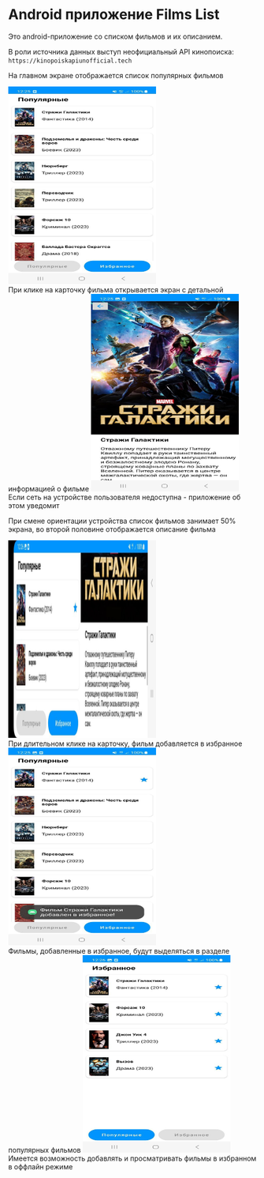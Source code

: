 # Android приложение Films List
Это android-приложение со списком фильмов и их описанием.

В роли источника данных выступ неофициальный API кинопоиска: `https://kinopoiskapiunofficial.tech`

На главном экране отображается список популярных фильмов

<img src="https://raw.githubusercontent.com/7CreAtoR7/FilmsListApplication/master/images/popular_screen.png" width="300" height="400">
<br />
При клике на карточку фильма открывается экран с детальной информацией о фильме

<img src="https://raw.githubusercontent.com/7CreAtoR7/FilmsListApplication/readme/images/detail_film.png" width="300" height="400">
<br />
Если сеть на устройстве пользователя недоступна - приложение об этом уведомит

При смене ориентации устройства список фильмов занимает 50% экрана, во второй половине отображается описание фильма

<img src="https://raw.githubusercontent.com/7CreAtoR7/FilmsListApplication/readme/images/landscape_detail.png" width="300" height="400">
<br />
При длительном клике на карточку, фильм добавляется в избранное

<img src="https://raw.githubusercontent.com/7CreAtoR7/FilmsListApplication/readme/images/liked_film.png" width="300" height="400">
<br />
Фильмы, добавленные в избранное, будут выделяться в разделе популярных фильмов

<img src="https://raw.githubusercontent.com/7CreAtoR7/FilmsListApplication/readme/images/favourite_films.png" width="300" height="400">
<br />
Имеется возможность добавлять и просматривать фильмы в избранном в оффлайн режиме